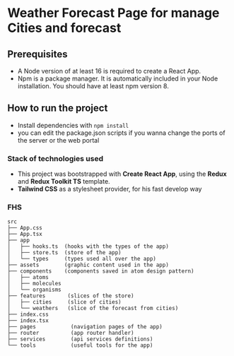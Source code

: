 # Weather Forecast Page for manage Cities and forecast

## Prerequisites

  - A Node version of at least 16 is required to create a React App.
  - Npm is a package manager. It is automatically included in your Node installation. You should have at least npm version 8.

## How to run the project


- Install dependencies with `npm install`
- you can edit the package.json scripts if you wanna change the ports of the server or the web portal

###  Stack of technologies used
- This project was bootstrapped with **Create React App**, using the **Redux** and **Redux Toolkit TS** template.
- **Tailwind CSS** as a stylesheet provider, for his fast develop way

### FHS

```
src
├── App.css
├── App.tsx
├── app
│   ├── hooks.ts  (hooks with the types of the app)
│   ├── store.ts  (store of the app)
│   └── types     (types used all over the app)
├── assets        (graphic content used in the app)
├── components    (components saved in atom design pattern)
│   ├── atoms
│   ├── molecules
│   └── organisms
├── features       (slices of the store)
│   ├── cities     (slice of cities)
│   └── weathers   (slice of the forecast from cities)
├── index.css
├── index.tsx
├── pages           (navigation pages of the app)
├── router          (app router handler)
├── services        (api services definitions)
└── tools           (useful tools for the app)
```